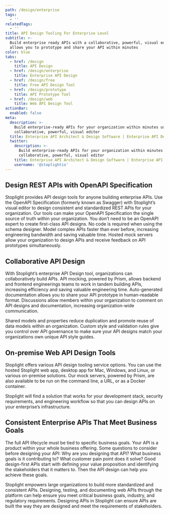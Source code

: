 ```yaml
---
path: /design/enterprise
tags:
  - ''
relatedTags:
  - ''
title: API Design Tooling For Enterprise Level
subtitle: >-
  Build enterprise ready APIs with a collaborative, powerful, visual editor that
  allows you to prototype and share your API within minutes
color: blue
tabs:
  - href: /design
    title: API Design
  - href: /design/enterprise
    title: Enterprise API Design
  - href: /design/free
    title: Free API Design Tool
  - href: /design/prototype
    title: API Prototype Tool
  - href: /design/web
    title: Web API Design Tool
actionBar:
  enabled: false
meta:
  description: >-
    Build enterprise-ready APIs for your organization within minutes using our
    collaborative, powerful, visual editor
  title: Enterprise API Architect & Design Software | Enterprise API Design
  twitter:
    description: >-
      Build enterprise-ready APIs for your organization within minutes using our
      collaborative, powerful, visual editor
    title: Enterprise API Architect & Design Software | Enterprise API Design
    username: '@stoplightio'
---
```


## Design REST APIs with OpenAPI Specification

Stoplight provides API design tools for anyone building enterprise APIs. Use the OpenAPI Specification (formerly known as Swagger) with Stoplight’s visual editor to design consistent and standardized REST APIs for your organization. Our tools can make your OpenAPI Specification the single source of truth within your organization. You don’t need to be an OpenAPI expert to create first-class API designs. No code is required when using the schema designer. Model complex APIs faster than ever before, increasing engineering bandwidth and saving valuable time. Hosted mock servers allow your organization to design APIs and receive feedback on API prototypes simultaneously.

## Collaborative API Design

With Stoplight’s enterprise API Design tool, organizations can collaboratively build APIs. API mocking, powered by Prism, allows backend and frontend engineerings teams to work in tandem building APIs, increasing efficiency and saving valuable engineering time. Auto-generated documentation allows you to share your API prototype in human-readable format. Discussions allow members within your organization to comment on API designs and documentation, increasing organization-wide communication.

Shared models and properties reduce duplication and promote reuse of data models within an organization. Custom style and validation rules give you control over API governance to make sure your API designs match your organizations own unique API style guides.

## On-premise Web API Design Tools

Stoplight offers various API design tooling service options. You can use the hosted Stoplight web app, desktop app for Mac, Windows, and Linux, or various on-premise solutions. Our mock servers, powered by Prism, are also available to be run on the command line, a URL, or as a Docker container.

Stoplight will find a solution that works for your development stack, security requirements, and engineering workflow so that you can design APIs on your enterprise’s infrastructure.

## Consistent Enterprise APIs That Meet Business Goals

The full API lifecycle must be tied to specific business goals. Your API is a product within your whole business offering. Some questions to consider before designing your API: Why are you designing that API? What business goals is it contributing to? What customer pain point does it solve? Good design-first APIs start with defining your value proposition and identifying the stakeholders that it matters to. Then the API design can help you achieve these goals.

Stoplight empowers large organizations to build more standardized and consistent APIs. Designing, testing, and documenting web APIs through the platform can help ensure you meet critical business goals, industry, and regulatory requirements. Designing APIs in Stoplight can ensure APIs are built the way they are designed and meet the requirements of stakeholders.
